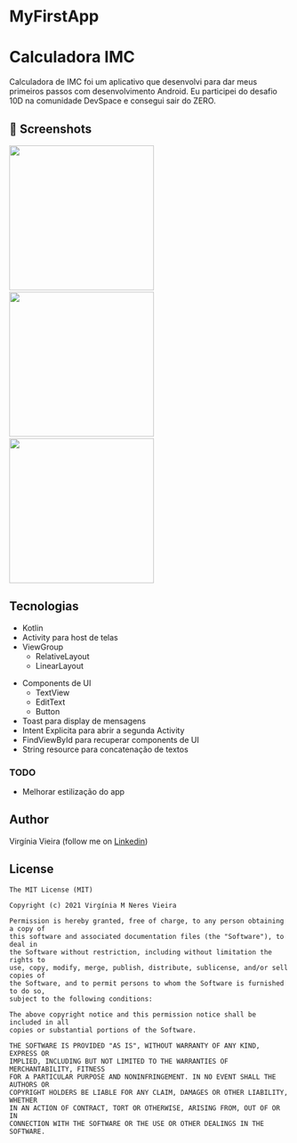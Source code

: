 # MyFirstApp
# Calculadora IMC
Calculadora de IMC foi um aplicativo que desenvolvi para dar meus primeiros passos com desenvolvimento Android. 
Eu participei do desafio 10D na comunidade DevSpace e consegui sair do ZERO. 

## :camera_flash: Screenshots
<!-- You can add more screenshots here if you like -->
<img src="/results/IMAGEM_1.png" width="260">&emsp;<img src="/results/IMAGEM_2.png" width="260">&emsp;<img src="/results/IMAGEM_3.png" width="260">

## Tecnologias
* Kotlin
* Activity para host de telas
* ViewGroup
    * RelativeLayout
    * LinearLayout
- Components de UI
    - TextView
    - EditText
    - Button
- Toast para display de mensagens
- Intent Explicita para abrir a segunda Activity
- FindViewById para recuperar components de UI
- String resource para concatenação de textos


### TODO
- Melhorar estilização do app

## Author
Virgínia Vieira (follow me on [Linkedin]([https://twitter.com/roquebuarque](https://www.linkedin.com/in/virg%C3%ADnia-m-neres-vieira/)))

## License
```
The MIT License (MIT)

Copyright (c) 2021 Virgínia M Neres Vieira

Permission is hereby granted, free of charge, to any person obtaining a copy of
this software and associated documentation files (the "Software"), to deal in
the Software without restriction, including without limitation the rights to
use, copy, modify, merge, publish, distribute, sublicense, and/or sell copies of
the Software, and to permit persons to whom the Software is furnished to do so,
subject to the following conditions:

The above copyright notice and this permission notice shall be included in all
copies or substantial portions of the Software.

THE SOFTWARE IS PROVIDED "AS IS", WITHOUT WARRANTY OF ANY KIND, EXPRESS OR
IMPLIED, INCLUDING BUT NOT LIMITED TO THE WARRANTIES OF MERCHANTABILITY, FITNESS
FOR A PARTICULAR PURPOSE AND NONINFRINGEMENT. IN NO EVENT SHALL THE AUTHORS OR
COPYRIGHT HOLDERS BE LIABLE FOR ANY CLAIM, DAMAGES OR OTHER LIABILITY, WHETHER
IN AN ACTION OF CONTRACT, TORT OR OTHERWISE, ARISING FROM, OUT OF OR IN
CONNECTION WITH THE SOFTWARE OR THE USE OR OTHER DEALINGS IN THE SOFTWARE.
```
